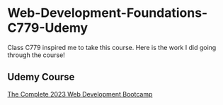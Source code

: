 # Web-Development-Foundations-C779-Udemy

Class C779 inspired me to take this course. Here is the work I did going through the course!

## Udemy Course

[The Complete 2023 Web Development Bootcamp](https://www.udemy.com/course/the-complete-web-development-bootcamp/)

 
